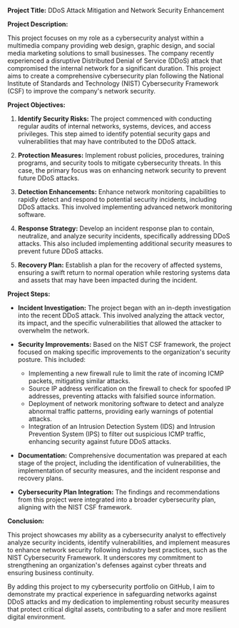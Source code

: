 **Project Title:** DDoS Attack Mitigation and Network Security Enhancement

**Project Description:**

This project focuses on my role as a cybersecurity analyst within a multimedia company providing web design, graphic design, and social media marketing solutions to small businesses. The company recently experienced a disruptive Distributed Denial of Service (DDoS) attack that compromised the internal network for a significant duration. This project aims to create a comprehensive cybersecurity plan following the National Institute of Standards and Technology (NIST) Cybersecurity Framework (CSF) to improve the company's network security.

**Project Objectives:**

1. **Identify Security Risks:** The project commenced with conducting regular audits of internal networks, systems, devices, and access privileges. This step aimed to identify potential security gaps and vulnerabilities that may have contributed to the DDoS attack.

2. **Protection Measures:** Implement robust policies, procedures, training programs, and security tools to mitigate cybersecurity threats. In this case, the primary focus was on enhancing network security to prevent future DDoS attacks.

3. **Detection Enhancements:** Enhance network monitoring capabilities to rapidly detect and respond to potential security incidents, including DDoS attacks. This involved implementing advanced network monitoring software.

4. **Response Strategy:** Develop an incident response plan to contain, neutralize, and analyze security incidents, specifically addressing DDoS attacks. This also included implementing additional security measures to prevent future DDoS attacks.

5. **Recovery Plan:** Establish a plan for the recovery of affected systems, ensuring a swift return to normal operation while restoring systems data and assets that may have been impacted during the incident.

**Project Steps:**

- **Incident Investigation:** The project began with an in-depth investigation into the recent DDoS attack. This involved analyzing the attack vector, its impact, and the specific vulnerabilities that allowed the attacker to overwhelm the network.

- **Security Improvements:** Based on the NIST CSF framework, the project focused on making specific improvements to the organization's security posture. This included:
  - Implementing a new firewall rule to limit the rate of incoming ICMP packets, mitigating similar attacks.
  - Source IP address verification on the firewall to check for spoofed IP addresses, preventing attacks with falsified source information.
  - Deployment of network monitoring software to detect and analyze abnormal traffic patterns, providing early warnings of potential attacks.
  - Integration of an Intrusion Detection System (IDS) and Intrusion Prevention System (IPS) to filter out suspicious ICMP traffic, enhancing security against future DDoS attacks.

- **Documentation:** Comprehensive documentation was prepared at each stage of the project, including the identification of vulnerabilities, the implementation of security measures, and the incident response and recovery plans.

- **Cybersecurity Plan Integration:** The findings and recommendations from this project were integrated into a broader cybersecurity plan, aligning with the NIST CSF framework.

**Conclusion:**

This project showcases my ability as a cybersecurity analyst to effectively analyze security incidents, identify vulnerabilities, and implement measures to enhance network security following industry best practices, such as the NIST Cybersecurity Framework. It underscores my commitment to strengthening an organization's defenses against cyber threats and ensuring business continuity.

By adding this project to my cybersecurity portfolio on GitHub, I aim to demonstrate my practical experience in safeguarding networks against DDoS attacks and my dedication to implementing robust security measures that protect critical digital assets, contributing to a safer and more resilient digital environment.
